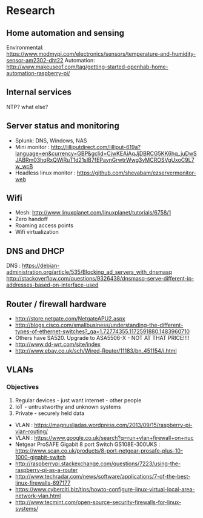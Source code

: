 # Research

## Home automation and sensing
Environmental: https://www.modmypi.com/electronics/sensors/temperature-and-humidity-sensor-am2302-dht22
Automation: http://www.makeuseof.com/tag/getting-started-openhab-home-automation-raspberry-pi/

## Internal services
NTP? what else?

## Server status and monitoring
 * Splunk: DNS, Windows, NAS
 * Mini monitor : http://lilliputdirect.com/lilliput-619a?language=en&currency=GBP&gclid=CjwKEAiAqJjDBRCG5KK6hq_juDwSJABRm03hqRxQWiRuT1d21slB7fEPaynGrwtrWwg3yMCROSVgUxoC9L7w_wcB
 * Headless linux monitor : https://github.com/shevabam/ezservermonitor-web

## Wifi
 * Mesh: http://www.linuxplanet.com/linuxplanet/tutorials/6758/1
 * Zero handoff
 * Roaming access points
 * Wifi virtualization

## DNS and DHCP
DNS : https://debian-administration.org/article/535/Blocking_ad_servers_with_dnsmasq
http://stackoverflow.com/questions/9326438/dnsmasq-serve-different-ip-addresses-based-on-interface-used

## Router / firewall hardware
 * http://store.netgate.com/NetgateAPU2.aspx
 * http://blogs.cisco.com/smallbusiness/understanding-the-different-types-of-ethernet-switches?_ga=1.72774355.1172591880.1483960710
 * Others have SA520. Upgrade to ASA5506-X - NOT AT THAT PRICE!!!!
 * http://www.dd-wrt.com/site/index
 * http://www.ebay.co.uk/sch/Wired-Router/11183/bn_451154/i.html

## VLANs
### Objectives
1. Regular devices - just want internet - other people
2. IoT - untrustworthy and unknown systems
3. Private - securely held data

 * VLAN : https://magnusljadas.wordpress.com/2013/09/15/raspberry-pi-vlan-routing/
 * VLAN : https://www.google.co.uk/search?q=run+vlan+firewall+on+nuc
 * Netgear ProSAFE Gigabit 8 port Switch GS108E-300UKS : https://www.scan.co.uk/products/8-port-netgear-prosafe-plus-10-1000-gigabit-switch
 * http://raspberrypi.stackexchange.com/questions/7223/using-the-raspberry-pi-as-a-router
 * http://www.techradar.com/news/software/applications/7-of-the-best-linux-firewalls-697177
 * https://www.cyberciti.biz/tips/howto-configure-linux-virtual-local-area-network-vlan.html
 * http://www.tecmint.com/open-source-security-firewalls-for-linux-systems/

